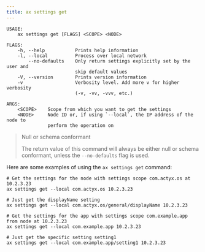 ```yaml
---
title: ax settings get
---
```


```text title="Get settings from an ActyxOS node"
USAGE:
    ax settings get [FLAGS] <SCOPE> <NODE>

FLAGS:
    -h, --help           Prints help information
    -l, --local          Process over local network
        --no-defaults    Only return settings explicitly set by the user and
                         skip default values
    -V, --version        Prints version information
    -v                   Verbosity level. Add more v for higher verbosity
                         (-v, -vv, -vvv, etc.)

ARGS:
    <SCOPE>    Scope from which you want to get the settings
    <NODE>     Node ID or, if using `--local`, the IP address of the node to
               perform the operation on
```

> Null or schema conformant
>
> The return value of this command will always be either null or schema conformant, unless the `--no-defaults` flag is used.

Here are some examples of using the `ax settings get` command:

```text title="Example Usage"
# Get the settings for the node with settings scope com.actyx.os at 10.2.3.23
ax settings get --local com.actyx.os 10.2.3.23

# Just get the displayName setting
ax settings get --local com.actyx.os/general/displayName 10.2.3.23

# Get the settings for the app with settings scope com.example.app from node at 10.2.3.23
ax settings get --local com.example.app 10.2.3.23

# Just get the specific setting setting1
ax settings get --local com.example.app/setting1 10.2.3.23
```
